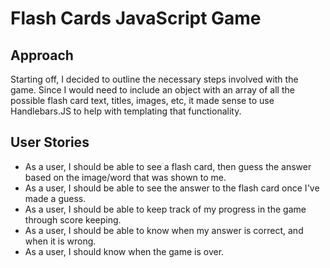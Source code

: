 # Flash Cards JavaScript Game

## Approach
Starting off, I decided to outline the necessary steps involved with the game. Since I would need to include an object with an array of all the possible flash card text, titles, images, etc, it made sense to use Handlebars.JS to help with templating that functionality.

## User Stories
* As a user, I should be able to see a flash card, then guess the answer based on the image/word that was shown to me.
* As a user, I should be able to see the answer to the flash card once I've made a guess.
* As a user, I should be able to keep track of my progress in the game through score keeping.
* As a user, I should be able to know when my answer is correct, and when it is wrong.
* As a user, I should know when the game is over.
